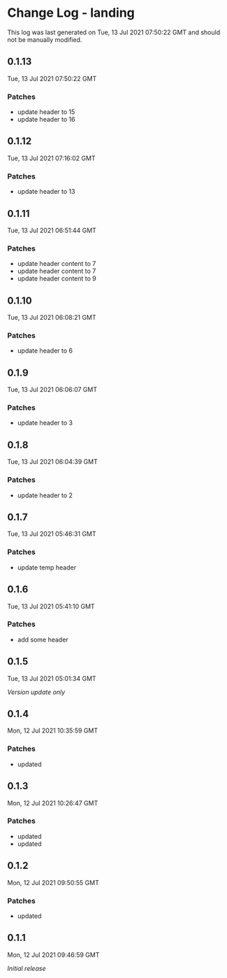 # Change Log - landing

This log was last generated on Tue, 13 Jul 2021 07:50:22 GMT and should not be manually modified.

## 0.1.13
Tue, 13 Jul 2021 07:50:22 GMT

### Patches

- update header to 15
- update header to 16

## 0.1.12
Tue, 13 Jul 2021 07:16:02 GMT

### Patches

- update header to 13

## 0.1.11
Tue, 13 Jul 2021 06:51:44 GMT

### Patches

- update header content to 7
- update header content to 7
- update header content to 9

## 0.1.10
Tue, 13 Jul 2021 06:08:21 GMT

### Patches

- update header to 6

## 0.1.9
Tue, 13 Jul 2021 06:06:07 GMT

### Patches

- update header to 3

## 0.1.8
Tue, 13 Jul 2021 06:04:39 GMT

### Patches

- update header to 2

## 0.1.7
Tue, 13 Jul 2021 05:46:31 GMT

### Patches

- update temp header

## 0.1.6
Tue, 13 Jul 2021 05:41:10 GMT

### Patches

- add some header

## 0.1.5
Tue, 13 Jul 2021 05:01:34 GMT

_Version update only_

## 0.1.4
Mon, 12 Jul 2021 10:35:59 GMT

### Patches

- updated

## 0.1.3
Mon, 12 Jul 2021 10:26:47 GMT

### Patches

- updated
- updated

## 0.1.2
Mon, 12 Jul 2021 09:50:55 GMT

### Patches

- updated

## 0.1.1
Mon, 12 Jul 2021 09:46:59 GMT

_Initial release_

